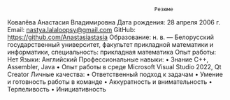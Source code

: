                                                    Резюме
Ковалёва Анастасия Владимировна
Дата рождения: 28 апреля 2006 г.
Email: nastya.lalaloopsy@gmail.com
GitHub: https://github.com/Anastasiastasia
Образование: 
н. в. — Белорусский государственный университет, факультет прикладной математики и информатики, специальность: прикладная математика
Опыт работы:
Нет
Языки:
Английский
Профессиональные навыки:
•	Знание C++, Assembler, Java
•	Опыт работы в среде Microsoft Visual Studio 2022, Qt Creator 
Личные качества:
•	Ответственный подход к задачам
•	Умение и готовность работы в команде
•	Аккуратность и внимательность
•	Терпеливость
•	Инициативность

